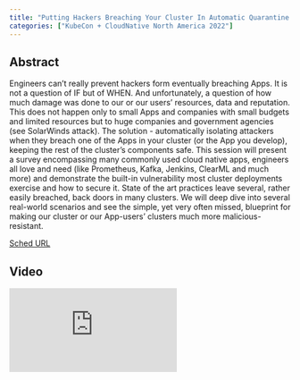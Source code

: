 ```yaml
---
title: "Putting Hackers Breaching Your Cluster In Automatic Quarantine - Ziv Nevo, IBM"
categories: ["KubeCon + CloudNative North America 2022"]
---
```


## Abstract

Engineers can’t really prevent hackers form eventually breaching Apps. It is not a question of IF but of WHEN. And unfortunately, a question of how much damage was done to our or our users’ resources, data and reputation. This does not happen only to small Apps and companies with small budgets and limited resources but to huge companies and government agencies (see SolarWinds attack). The solution - automatically isolating attackers when they breach one of the Apps in your cluster (or the App you develop), keeping the rest of the cluster’s components safe. This session will present a survey encompassing many commonly used cloud native apps, engineers all love and need (like Prometheus, Kafka, Jenkins, ClearML and much more) and demonstrate the built-in vulnerability most cluster deployments exercise and how to secure it. State of the art practices leave several, rather easily breached, back doors in many clusters. We will deep dive into several real-world scenarios and see the simple, yet very often missed, blueprint for making our cluster or our App-users’ clusters much more malicious-resistant.

[Sched URL](https://kccncna2022.sched.com/event/f53615c61522ae4ae918f6542dea4c0a)

## Video

<iframe src="https://www.youtube.com/embed/RF9X1XRJ5Ko" frameborder="0" allow="accelerometer; autoplay; encrypted-media; gyroscope; picture-in-picture" allowfullscreen></iframe>
